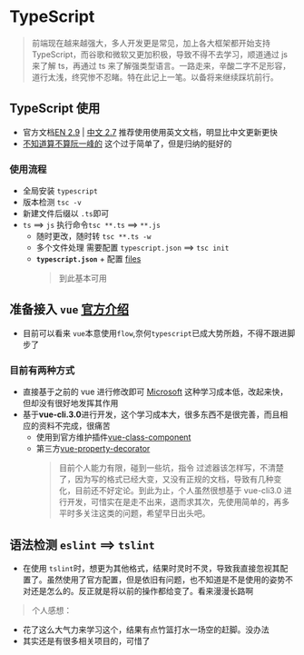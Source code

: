 # TypeScript

> 前端现在越来越强大，多人开发更是常见，加上各大框架都开始支持 TypeScript，而谷歌和微软又更加积极，导致不得不去学习，顺道通过 js 来了解 ts，再通过 ts 来了解强类型语言。一路走来，辛酸二字不足形容，道行太浅，终究惨不忍睹。特在此记上一笔。以备将来继续踩坑前行。

## TypeScript 使用

- 官方文档[EN 2.9](https://www.typescriptlang.org/docs/handbook/basic-types.html) | [中文 2.7](https://www.tslang.cn/docs/handbook/typescript-in-5-minutes.html) 推荐使用使用英文文档，明显比中文更新更快
- [不知道算不算阮一峰的](https://ts.xcatliu.com/introduction/what-is-typescript.html) 这个过于简单了，但是归纳的挺好的

### 使用流程

- 全局安装 `typescript`
- 版本检测 `tsc -v`
- 新建文件后缀以 `.ts`即可
- `ts` ==> `js` 执行命令`tsc **.ts` ==> `**.js`
  - 随时更改，随时转 `tsc **.ts -w`
  - 多个文件处理 需要配置 `typescript.json` ==> `tsc init`
  - **`typescript.json`** + 配置 [files](https://www.tslang.cn/docs/handbook/tsconfig-json.html)
    > 到此基本可用

## 准备接入 `vue` [官方介绍](https://cn.vuejs.org/v2/guide/typescript.html)

- 目前可以看来 `vue`本意使用`flow`,奈何`typescript`已成大势所趋，不得不跟进脚步了

### 目前有两种方式

- 直接基于之前的 vue 进行修改即可 [Microsoft](https://github.com/Microsoft/TypeScript-Vue-Starter) 这种学习成本低，改起来快，但却没有很好地发挥其作用
- 基于**vue-cli.3.0**进行开发，这个学习成本大，很多东西不是很完善，而且相应的资料不完成，很痛苦
  - 使用到官方维护插件[vue-class-component](https://github.com/vuejs/vue-class-component)
  - 第三方[vue-property-decorator](https://github.com/kaorun343/vue-property-decorator)
    > 目前个人能力有限，碰到一些坑，指令 过滤器该怎样写，不清楚了，因为写的格式已经大变，又没有正规的文档，导致有几种变化，目前还不好定论。到此为止，个人虽然很想基于 vue-cli3.0 进行开发，可惜实在是走不出来，退而求其次，先使用简单的，再多平时多关注这类的问题，希望早日出头吧。

## 语法检测 `eslint` ==> `tslint`

- 在使用 `tslint`时，想更为其他格式，结果时灵时不灵，导致我直接忽视其配置了。虽然使用了官方配置，但是依旧有问题，也不知道是不是使用的姿势不对还是怎么的。反正就是将以前的操作都给变了。看来漫漫长路啊

> 个人感想：

- 花了这么大气力来学习这个，结果有点竹篮打水一场空的赶脚。没办法
- 其实还是有很多相关项目的，可惜了
